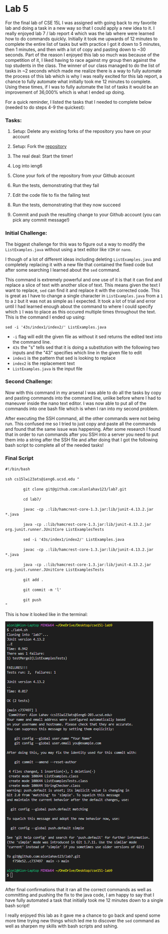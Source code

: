 # Lab 5

For the final lab of CSE 15L I was assigned with going back to my favorite lab and doing a task in a new way so that I could apply a new idea to it.
I really enjoyed lab 7 / lab report 4 which was the lab where were learned how to do commands quickly. Initially it took me upwards of 12 minutes to complete
the entire list of tasks but with practice I got it down to 5 minutes, then 1 minutes, and then with a lot of copy and pasting down to ~30 seconds. Part of 
the reason I enjoyed this lab so much was because of the competition of it, I liked having to race against my group then against the top students in the class.
The winner of our class managed to do the list of tasks in ~2 seconds which made me realize there is a way to fully automate the process of this lab which
is why I was really excited for this lab report, a chance to fully automate what initially took me 12 minutes to complete. Using these times, if I was to
fully automate the list of tasks it would be an improvement of 36,000% which is what I ended up doing.

For a quick reminder, I listed the tasks that I needed to complete below (needed to do steps 4-9 the quickest):

### Tasks:
1) Setup: Delete any existing forks of the repository you have on your account

2) Setup: Fork the [repository](https://github.com/ucsd-cse15l-w23/lab7)

3) The real deal: Start the timer!

4) Log into ieng6

5) Clone your fork of the repository from your Github account

6) Run the tests, demonstrating that they fail

7) Edit the code file to fix the failing test

8) Run the tests, demonstrating that they now succeed

9) Commit and push the resulting change to your Github account (you can pick any commit message!)


### Initial Challenge:
The biggest challenge for this was to figure out a way to modify the `ListExamples.java` without using a text editor like `VIM` or `nano`.

I though of a lot of different ideas including deleting `ListExamples.java` and completely replacing it with a new file that contained the fixed code
but after some searching I learned about the `sed` command. 

This command is extremely powerful and one use of it is that it can find and replace a slice of text with another slice of text. This means given
the text I want to replace, `sed` can find it and replace it with the corrected code. This is great as I have to change a single character in 
`ListExamples.java` from a `1` to a `2` but it was not as simple as I expected. It took a lot of trial and error until I had learned enough about the 
command to where I could specify which `1` I was to place as this occured multiple times throughout the text. This is the command I ended up using:

`sed -i '43s/index1/index2/' ListExamples.java`

- `-i` flag will edit the given file as without it sed returns the edited text into the command line.
- `43s` the "s" tells sed that it is doing a substitution with the following two inputs and the "43" specifies which line in the given file to edit
- `index1` is the pattern that sed is looking to replace
- `index2` is the replacement text
- `ListExamples.java` is the input file 

### Second Challenge:
Now with this command in my arsenal I was able to do all the tasks by copy and pasting commands into the command line, unlike before where I had to 
maneuver inside the nano text editor. I was now able to put all of the commands into one bash file which is when I ran into my second problem. 

After executing the SSH command, all the other commands were not being run. This confused me so I tried to just copy and paste all the commands and 
found that the same issue was happening. After some research I found that in order to run commands after you SSH into a server you need to put them into
a string after the SSH file and after doing that I got the following bash script to complete all of the needed tasks!

### Final Script
```
#!/bin/bash

ssh cs15lwi23ats@ieng6.ucsd.edu "

        git clone git@github.com:alonlahav123/lab7.git

        cd lab7/

        javac -cp .:lib/hamcrest-core-1.3.jar:lib/junit-4.13.2.jar *.java

        java -cp .:lib/hamcrest-core-1.3.jar:lib/junit-4.13.2.jar org.junit.runner.JUnitCore ListExamplesTests

        sed -i '43s/index1/index2/' ListExamples.java

        javac -cp .:lib/hamcrest-core-1.3.jar:lib/junit-4.13.2.jar *.java

        java -cp .:lib/hamcrest-core-1.3.jar:lib/junit-4.13.2.jar org.junit.runner.JUnitCore ListExamplesTests

        git add .

        git commit -m 'l'

        git push
"
```

This is how it looked like in the terminal:

![lab5img](lab5-running-script.png)


After final confirmations that it ran all the correct commands as well as committing and pushing the fix to the java code, I am happy to say that I have fully automated a task that initially took me 12 minutes down to a single bash script!

I really enjoyed this lab as it gave me a chance to go back and spend some more time trying new things which led me to discover the `sed` command as well as sharpen my skills with bash scripts and sshing.

